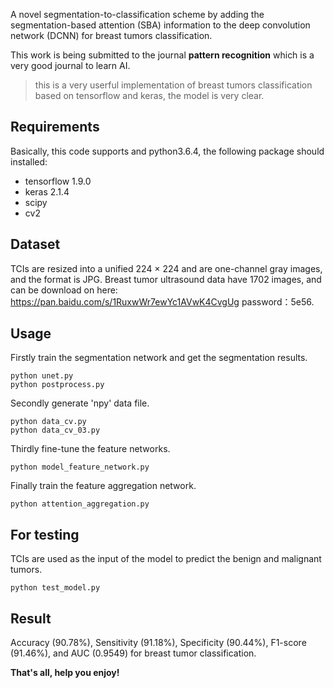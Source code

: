 A novel segmentation-to-classification scheme by adding the segmentation-based attention (SBA) information to the deep convolution network (DCNN) for breast tumors classification.

This work is being submitted to the journal **pattern recognition** which is a very good journal to learn AI.

> this is a very userful implementation of breast tumors classification based on tensorflow and keras, the model is very clear.


## Requirements
Basically, this code supports and python3.6.4, the following package should installed:
* tensorflow 1.9.0 
* keras 2.1.4
* scipy
* cv2


## Dataset
TCIs are resized into a unified 224 × 224 and are one-channel gray images, and the format is JPG. Breast tumor ultrasound data have 1702 images, and can be download 
on here: https://pan.baidu.com/s/1RuxwWr7ewYc1AVwK4CvgUg password：5e56. 


## Usage

Firstly train the segmentation network and get the segmentation results. 
```
python unet.py
python postprocess.py
```

Secondly generate 'npy' data file.
```
python data_cv.py
python data_cv_03.py
```

Thirdly fine-tune the feature networks.
```
python model_feature_network.py
```

Finally train the feature aggregation network.
```
python attention_aggregation.py
```


## For testing

TCIs are used as the input of the model to predict the benign and malignant tumors.
```
python test_model.py
```


## Result
Accuracy (90.78%), Sensitivity (91.18%), Specificity (90.44%), F1-score (91.46%), and AUC (0.9549) for breast tumor classification.


**That's all, help you enjoy!**
